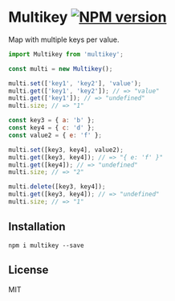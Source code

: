 # Multikey [![NPM version][npm-image]][npm-url]

Map with multiple keys per value.

```javascript
import Multikey from 'multikey';

const multi = new Multikey();

multi.set(['key1', 'key2'], 'value');
multi.get(['key1', 'key2']); // => "value"
multi.get(['key1']); // => "undefined"
multi.size; // => "1"

const key3 = { a: 'b' };
const key4 = { c: 'd' };
const value2 = { e: 'f' };

multi.set([key3, key4], value2);
multi.get([key3, key4]); // => "{ e: 'f' }"
multi.get([key4]); // => "undefined"
multi.size; // => "2"

multi.delete([key3, key4]);
multi.get([key3, key4]); // => "undefined"
multi.size; // => "1"
```

## Installation

```
npm i multikey --save
```

## License

MIT

[npm-image]: https://badge.fury.io/js/multikey.svg
[npm-url]: https://npmjs.org/package/multikey
